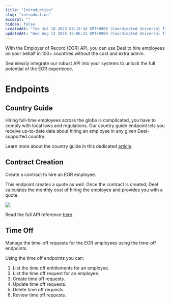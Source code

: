 ```yaml
---
title: "Introduction"
slug: "introduction"
excerpt: ""
hidden: false
createdAt: "Tue Jul 18 2023 08:12:34 GMT+0000 (Coordinated Universal Time)"
updatedAt: "Wed Aug 13 2025 15:06:23 GMT+0000 (Coordinated Universal Time)"
---
```

With the Employer of Record (EOR) API, you can use Deel to hire employees on your behalf in 100+ countries without the cost and extra admin.

Seamlessly integrate our robust API into your systems to unlock the full potential of the EOR experience.

# Endpoints

## Country Guide

Hiring full-time employees across the globe is complicated, you have to comply with local laws and regulations. Our country guide endpoint lets you receive up-to-date data about hiring an employee in any given Deel-supported country. 

Learn more about the country guide in this dedicated [article](https://developer.deel.com/docs/country-guide). 

## Contract Creation

Create a contract to hire an EOR employee. 

This endpoint creates a quote as well. Once the contract is created, Deel calculates the monthly cost of hiring the employee and provides you with a quote. 

![](https://files.readme.io/e837aed-Untitled_7.png)


Read the full API reference [here](https://developer.deel.com/reference/createaneorcontract).

## Time Off

Manage the time-off requests for the EOR employees using the time-off endpoints. 

Using the time off endpoints you can:

1. List the time off entitlements for an employee.
2. List the time off request for an employee.
3. Create time off requests.
4. Update time off requests.
5. Delete time off requests.
6. Review time off requests.
